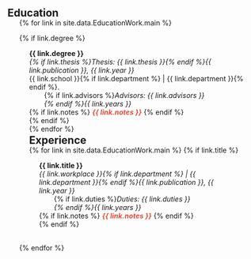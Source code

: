 <h2 id="publications" style="margin: 2px 0px -15px;">Education</h2>

<div class="publications">
<ol class="bibliography">

{% for link in site.data.EducationWork.main %}

{% if link.degree %}
<div class="col-sm-9" style="position: relative;padding-right: 15px;padding-left: 20px;">
      <div class="title"><b>{{ link.degree }}</b></div>
      <div class="periodical"><em>{% if link.thesis %}Thesis: {{ link.thesis }}{% endif %}{{ link.publication }}, {{ link.year }}</em>
      </div>
      <div class="author">{{ link.school }}{% if link.department %} | {{ link.department }}{% endif %}.</div>
      <div class="col-sm-9" style="position: relative;padding-right: 15px;padding-left: 30px;">{% if link.advisors %}<em>Advisors: {{ link.advisors }}<br>{% endif %}{{ link.years }}</em></div>
      <div class="links">
      {% if link.notes %} 
      <strong> <i style="color:#e74d3c">{{ link.notes }}</i></strong>
      {% endif %}
    </div>
{% endif %}
<br>
{% endfor %}

<h2 id="publications" style="margin: 2px 0px -15px;">Experience</h2>

{% for link in site.data.EducationWork.main %}
{% if link.title %}
<div class="col-sm-9" style="position: relative;padding-right: 15px;padding-left: 20px;">
      <div class="title"><b>{{ link.title }}</b></div>
      <div class="periodical"><em>{{ link.workplace }}{% if link.department %} | {{ link.department }}{% endif %}{{ link.publication }}, {{ link.year }}</em>
      </div>
      <div class="col-sm-9" style="position: relative;padding-right: 15px;padding-left: 30px;">{% if link.duties %}<em>Duties: <i>{{ link.duties }}</i><br>{% endif %}{{ link.years }}</em></div>
      <div class="links">
      {% if link.notes %} 
      <strong> <i style="color:#e74d3c">{{ link.notes }}</i></strong>
      {% endif %}
    </div>
{% endif %}
  </div>
</div>

<br>

{% endfor %}

</ol>
</div>

